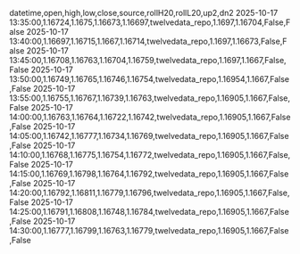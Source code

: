 datetime,open,high,low,close,source,rollH20,rollL20,up2,dn2
2025-10-17 13:35:00,1.16724,1.1675,1.16673,1.16697,twelvedata_repo,1.1697,1.16704,False,False
2025-10-17 13:40:00,1.16697,1.16715,1.1667,1.16714,twelvedata_repo,1.1697,1.16673,False,False
2025-10-17 13:45:00,1.16708,1.16763,1.16704,1.16759,twelvedata_repo,1.1697,1.1667,False,False
2025-10-17 13:50:00,1.16749,1.16765,1.16746,1.16754,twelvedata_repo,1.16954,1.1667,False,False
2025-10-17 13:55:00,1.16755,1.16767,1.16739,1.16763,twelvedata_repo,1.16905,1.1667,False,False
2025-10-17 14:00:00,1.16763,1.16764,1.16722,1.16742,twelvedata_repo,1.16905,1.1667,False,False
2025-10-17 14:05:00,1.16742,1.16777,1.16734,1.16769,twelvedata_repo,1.16905,1.1667,False,False
2025-10-17 14:10:00,1.16768,1.16775,1.16754,1.16772,twelvedata_repo,1.16905,1.1667,False,False
2025-10-17 14:15:00,1.16769,1.16798,1.16764,1.16792,twelvedata_repo,1.16905,1.1667,False,False
2025-10-17 14:20:00,1.16792,1.16811,1.16779,1.16796,twelvedata_repo,1.16905,1.1667,False,False
2025-10-17 14:25:00,1.16791,1.16808,1.16748,1.16784,twelvedata_repo,1.16905,1.1667,False,False
2025-10-17 14:30:00,1.16777,1.16799,1.16763,1.16779,twelvedata_repo,1.16905,1.1667,False,False
